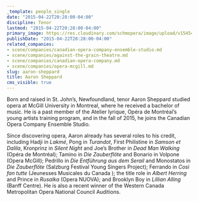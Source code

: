 ```yaml
---
_template: people_single
date: "2015-04-22T20:28:00-04:00"
discipline: Tenor
lastmod: "2015-04-22T20:28:00-04:00"
primary_image: https://res.cloudinary.com/schmopera/image/upload/v1545409169/media/webhook-uploads/1429748035942/Sheppard_250x376.jpg.jpg
publishDate: "2015-04-22T20:28:00-04:00"
related_companies:
- scene/companies/canadian-opera-company-ensemble-studio.md
- scene/companies/against-the-grain-theatre.md
- scene/companies/canadian-opera-company.md
- scene/companies/opera-mcgill.md
slug: aaron-sheppard
title: Aaron Sheppard
cms_visible: true
---
```


Born and raised in St. John’s, Newfoundland, tenor Aaron Sheppard studied opera at McGill University in Montreal, where he received a bachelor of music. He is a past member of the Atelier lyrique, Opéra de Montréal’s young artists training program, and in the fall of 2015, he joins the Canadian Opera Company Ensemble Studio.

Since discovering opera, Aaron already has several roles to his credit, including Hadji in *Lakmé*, Pong in *Turandot*, First Philistine in *Samson et Dalila*, Kronprinz in *Silent Night* and Joe’s Brother in *Dead Man Walking* (Opéra de Montréal); Tamino in *Die Zauberflöte* and Bonario in Volpone (Opera McGill); Pedrillo in *Die Entführung aus dem Serail* and Monostatos in *Die Zauberflöte* (Salzburg Festival Young Singers Project); Ferrando in *Così fan tutte* (Jeunesses Musicales du Canada ); the title role in *Albert Herring* and Prince in *Rusalka* (Opera NUOVA); and Brooklyn Boy in *Lillian Alling* (Banff Centre). He is also a recent winner of the Western Canada Metropolitan Opera National Council Auditions.
